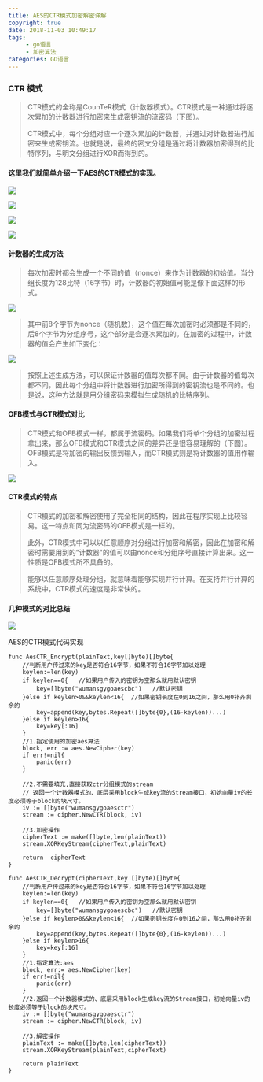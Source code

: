 ```yaml
---
title: AES的CTR模式加密解密详解
copyright: true
date: 2018-11-03 10:49:17
tags:
     - go语言
     - 加密算法
categories: GO语言
---
```


### CTR 模式

> CTR模式的全称是CounTeR模式（计数器模式）。CTR摸式是一种通过将逐次累加的计数器进行加密来生成密钥流的流密码（下图）。
>
> CTR模式中，每个分组对应一个逐次累加的计数器，并通过对计数器进行加密来生成密钥流。也就是说，最终的密文分组是通过将计数器加密得到的比特序列，与明文分组进行XOR而得到的。

#### **这里我们就简单介绍一下AES的CTR模式的实现。**

![](AES的CTR模式加密解密详解/1.png)

![](AES的CTR模式加密解密详解/2.png)

![](AES的CTR模式加密解密详解/3.png)

![](AES的CTR模式加密解密详解/4.png)

#### 计数器的生成方法

> 每次加密时都会生成一个不同的值（nonce）来作为计数器的初始值。当分组长度为128比特（16字节）时，计数器的初始值可能是像下面这样的形式。

![](AES的CTR模式加密解密详解/5.png)

> 其中前8个字节为nonce（随机数），这个值在每次加密时必须都是不同的，后8个字节为分组序号，这个部分是会逐次累加的。在加密的过程中，计数器的值会产生如下变化：

![](AES的CTR模式加密解密详解/6.png)

> 按照上述生成方法，可以保证计数器的值每次都不同。由于计数器的值每次都不同，因此每个分组中将计数器进行加密所得到的密钥流也是不同的。也是说，这种方法就是用分组密码来模拟生成随机的比特序列。

#### OFB模式与CTR模式对比

> CTR模式和OFB模式一样，都属于流密码。如果我们将单个分组的加密过程拿出来，那么OFB模式和CTR模式之间的差异还是很容易理解的（下图）。OFB模式是将加密的输出反愦到输入，而CTR模式则是将计数器的值用作输入。

![](AES的CTR模式加密解密详解/7.png)

#### CTR模式的特点

> CTR模式的加密和解密使用了完全相同的结构，因此在程序实现上比较容易。这一特点和同为流密码的OFB模式是一样的。
>
> 此外，CTR模式中可以以任意顺序对分组进行加密和解密，因此在加密和解密时需要用到的“计数器"的值可以由nonce和分组序号直接计算出来。这一性质是OFB模式所不具备的。
>
> 能够以任意顺序处理分组，就意味着能够实现并行计算。在支持并行计算的系统中，CTR模式的速度是非常快的。

#### 几种模式的对比总结

![](AES的CTR模式加密解密详解/8.png)

AES的CTR模式代码实现

```
func AesCTR_Encrypt(plainText,key[]byte)[]byte{
	//判断用户传过来的key是否符合16字节，如果不符合16字节加以处理
	keylen:=len(key)
	if keylen==0{   //如果用户传入的密钥为空那么就用默认密钥
		key=[]byte("wumansgygoaescbc")   //默认密钥
	}else if keylen>0&&keylen<16{  //如果密钥长度在0到16之间，那么用0补齐剩余的
		key=append(key,bytes.Repeat([]byte{0},(16-keylen))...)
	}else if keylen>16{
		key=key[:16]
	}
	//1.指定使用的加密aes算法
	block, err := aes.NewCipher(key)
	if err!=nil{
		panic(err)
	}

	//2.不需要填充,直接获取ctr分组模式的stream
	// 返回一个计数器模式的、底层采用block生成key流的Stream接口，初始向量iv的长度必须等于block的块尺寸。
	iv := []byte("wumansgygoaesctr")
	stream := cipher.NewCTR(block, iv)

	//3.加密操作
	cipherText := make([]byte,len(plainText))
	stream.XORKeyStream(cipherText,plainText)

	return  cipherText
}

func AesCTR_Decrypt(cipherText,key []byte)[]byte{
	//判断用户传过来的key是否符合16字节，如果不符合16字节加以处理
	keylen:=len(key)
	if keylen==0{   //如果用户传入的密钥为空那么就用默认密钥
		key=[]byte("wumansgygoaescbc")   //默认密钥
	}else if keylen>0&&keylen<16{  //如果密钥长度在0到16之间，那么用0补齐剩余的
		key=append(key,bytes.Repeat([]byte{0},(16-keylen))...)
	}else if keylen>16{
		key=key[:16]
	}
	//1.指定算法:aes
	block, err:= aes.NewCipher(key)
	if err!=nil{
		panic(err)
	}
	//2.返回一个计数器模式的、底层采用block生成key流的Stream接口，初始向量iv的长度必须等于block的块尺寸。
	iv := []byte("wumansgygoaesctr")
	stream := cipher.NewCTR(block, iv)

	//3.解密操作
	plainText := make([]byte,len(cipherText))
	stream.XORKeyStream(plainText,cipherText)

	return plainText
}
```

